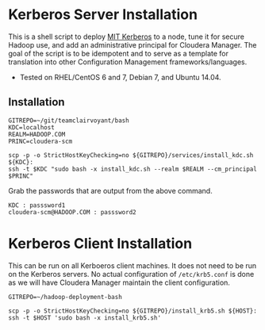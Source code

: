 # Kerberos Server Installation

This is a shell script to deploy [MIT Kerberos](https://web.mit.edu/kerberos/) to a node, tune it for secure Hadoop use, and add an administrative principal for Cloudera Manager.  The goal of the script is to be idempotent and to serve as a template for translation into other Configuration Management frameworks/languages.

* Tested on RHEL/CentOS 6 and 7, Debian 7, and Ubuntu 14.04.

## Installation

```
GITREPO=~/git/teamclairvoyant/bash
KDC=localhost
REALM=HADOOP.COM
PRINC=cloudera-scm

scp -p -o StrictHostKeyChecking=no ${GITREPO}/services/install_kdc.sh ${KDC}:
ssh -t $KDC "sudo bash -x install_kdc.sh --realm $REALM --cm_principal $PRINC"
```

Grab the passwords that are output from the above command.

```
KDC : passsword1
cloudera-scm@HADOOP.COM : passsword2
```

# Kerberos Client Installation

This can be run on all Kerboeros client machines.  It does not need to be run on the Kerberos servers.
No actual configuration of `/etc/krb5.conf` is done as we will have Cloudera Manager maintain the client configuration.

```
GITREPO=~/hadoop-deployment-bash

scp -p -o StrictHostKeyChecking=no ${GITREPO}/install_krb5.sh ${HOST}:
ssh -t $HOST 'sudo bash -x install_krb5.sh'
```

